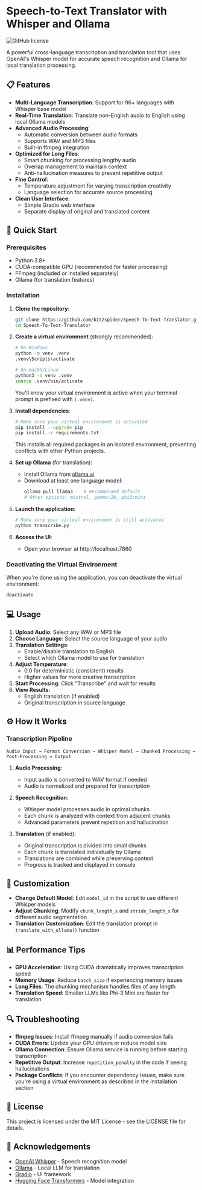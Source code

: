 # Speech-to-Text Translator with Whisper and Ollama

![GitHub license](https://img.shields.io/badge/license-MIT-blue.svg)

A powerful cross-language transcription and translation tool that uses OpenAI's Whisper model for accurate speech recognition and Ollama for local translation processing.

## 📋 Features

- **Multi-Language Transcription**: Support for 96+ languages with Whisper base model
- **Real-Time Translation**: Translate non-English audio to English using local Ollama models
- **Advanced Audio Processing**:
  - Automatic conversion between audio formats
  - Supports WAV and MP3 files
  - Built-in ffmpeg integration
- **Optimized for Long Files**:
  - Smart chunking for processing lengthy audio
  - Overlap management to maintain context
  - Anti-hallucination measures to prevent repetitive output
- **Fine Control**:
  - Temperature adjustment for varying transcription creativity
  - Language selection for accurate source processing
- **Clean User Interface**:
  - Simple Gradio web interface
  - Separate display of original and translated content

## 🚀 Quick Start

### Prerequisites

- Python 3.8+
- CUDA-compatible GPU (recommended for faster processing)
- FFmpeg (included or installed separately)
- Ollama (for translation features)

### Installation

1. **Clone the repository**:
   ```bash
   git clone https://github.com/bitzspider/Speech-To-Text-Translator.git
   cd Speech-To-Text-Translator
   ```

2. **Create a virtual environment** (strongly recommended):
   ```bash
   # On Windows
   python -m venv .venv
   .venv\Scripts\activate

   # On macOS/Linux
   python3 -m venv .venv
   source .venv/bin/activate
   ```
   
   You'll know your virtual environment is active when your terminal prompt is prefixed with `(.venv)`.

3. **Install dependencies**:
   ```bash
   # Make sure your virtual environment is activated
   pip install --upgrade pip
   pip install -r requirements.txt
   ```

   This installs all required packages in an isolated environment, preventing conflicts with other Python projects.

4. **Set up Ollama** (for translation):
   - Install Ollama from [ollama.ai](https://ollama.ai)
   - Download at least one language model:
     ```bash
     ollama pull llama3    # Recommended default
     # Other options: mistral, gemma:2b, phi3:mini
     ```

5. **Launch the application**:
   ```bash
   # Make sure your virtual environment is still activated
   python transcribe.py
   ```

6. **Access the UI**:
   - Open your browser at http://localhost:7860

### Deactivating the Virtual Environment

When you're done using the application, you can deactivate the virtual environment:
```bash
deactivate
```

## 💻 Usage

1. **Upload Audio**: Select any WAV or MP3 file
2. **Choose Language**: Select the source language of your audio
3. **Translation Settings**:
   - Enable/disable translation to English
   - Select which Ollama model to use for translation
4. **Adjust Temperature**:
   - 0.0 for deterministic (consistent) results
   - Higher values for more creative transcription
5. **Start Processing**: Click "Transcribe" and wait for results
6. **View Results**:
   - English translation (if enabled)
   - Original transcription in source language

## ⚙️ How It Works

### Transcription Pipeline

```
Audio Input → Format Conversion → Whisper Model → Chunked Processing → Post-Processing → Output
```

1. **Audio Processing**:
   - Input audio is converted to WAV format if needed
   - Audio is normalized and prepared for transcription

2. **Speech Recognition**:
   - Whisper model processes audio in optimal chunks
   - Each chunk is analyzed with context from adjacent chunks
   - Advanced parameters prevent repetition and hallucination

3. **Translation** (if enabled):
   - Original transcription is divided into small chunks
   - Each chunk is translated individually by Ollama
   - Translations are combined while preserving context
   - Progress is tracked and displayed in console

## 🔧 Customization

- **Change Default Model**: Edit `model_id` in the script to use different Whisper models
- **Adjust Chunking**: Modify `chunk_length_s` and `stride_length_s` for different audio segmentation
- **Translation Customization**: Edit the translation prompt in `translate_with_ollama()` function

## 📊 Performance Tips

- **GPU Acceleration**: Using CUDA dramatically improves transcription speed
- **Memory Usage**: Reduce `batch_size` if experiencing memory issues
- **Long Files**: The chunking mechanism handles files of any length
- **Translation Speed**: Smaller LLMs like Phi-3 Mini are faster for translation

## 🔍 Troubleshooting

- **ffmpeg Issues**: Install ffmpeg manually if audio conversion fails
- **CUDA Errors**: Update your GPU drivers or reduce model size
- **Ollama Connection**: Ensure Ollama service is running before starting transcription
- **Repetitive Output**: Increase `repetition_penalty` in the code if seeing hallucinations
- **Package Conflicts**: If you encounter dependency issues, make sure you're using a virtual environment as described in the installation section

## 📝 License

This project is licensed under the MIT License - see the LICENSE file for details.

## 🙏 Acknowledgements

- [OpenAI Whisper](https://github.com/openai/whisper) - Speech recognition model
- [Ollama](https://ollama.ai/) - Local LLM for translation
- [Gradio](https://gradio.app/) - UI framework
- [Hugging Face Transformers](https://huggingface.co/docs/transformers/index) - Model integration 
